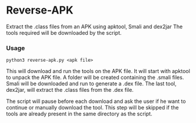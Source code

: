 Reverse-APK
===========

Extract the .class files from an APK using apktool, Smali and dex2jar
The tools required will be downloaded by the script.


### Usage

```shell
python3 reverse-apk.py <apk file>
```

This will download and run the tools on the APK file.
It will start with apktool to unpack the APK file.
A folder will be created containing the .smali files.
Smali will be downloaded and run to generate a .dex file.
The last tool, dex2jar, will extract the .class files from the .dex file.

The script will pause before each download and ask the user if he want to continue or manually download the tool.
This step will be skipped if the tools are already present in the same directory as the script.
